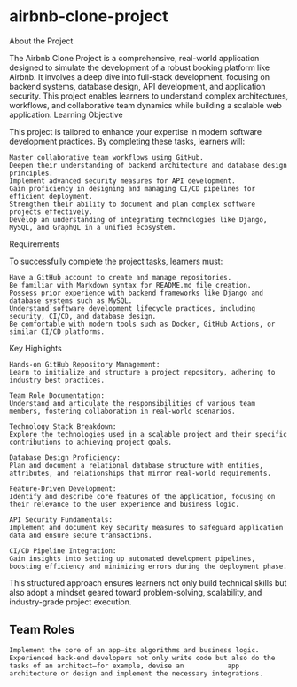# airbnb-clone-project

About the Project

The Airbnb Clone Project is a comprehensive, real-world application designed to simulate the development of a robust booking platform like Airbnb. It involves a deep dive into full-stack development, focusing on backend systems, database design, API development, and application security. This project enables learners to understand complex architectures, workflows, and collaborative team dynamics while building a scalable web application.
Learning Objective

This project is tailored to enhance your expertise in modern software development practices. By completing these tasks, learners will:

    Master collaborative team workflows using GitHub.
    Deepen their understanding of backend architecture and database design principles.
    Implement advanced security measures for API development.
    Gain proficiency in designing and managing CI/CD pipelines for efficient deployment.
    Strengthen their ability to document and plan complex software projects effectively.
    Develop an understanding of integrating technologies like Django, MySQL, and GraphQL in a unified ecosystem.

Requirements

To successfully complete the project tasks, learners must:

    Have a GitHub account to create and manage repositories.
    Be familiar with Markdown syntax for README.md file creation.
    Possess prior experience with backend frameworks like Django and database systems such as MySQL.
    Understand software development lifecycle practices, including security, CI/CD, and database design.
    Be comfortable with modern tools such as Docker, GitHub Actions, or similar CI/CD platforms.

Key Highlights

    Hands-on GitHub Repository Management:
    Learn to initialize and structure a project repository, adhering to industry best practices.

    Team Role Documentation:
    Understand and articulate the responsibilities of various team members, fostering collaboration in real-world scenarios.

    Technology Stack Breakdown:
    Explore the technologies used in a scalable project and their specific contributions to achieving project goals.

    Database Design Proficiency:
    Plan and document a relational database structure with entities, attributes, and relationships that mirror real-world requirements.

    Feature-Driven Development:
    Identify and describe core features of the application, focusing on their relevance to the user experience and business logic.

    API Security Fundamentals:
    Implement and document key security measures to safeguard application data and ensure secure transactions.

    CI/CD Pipeline Integration:
    Gain insights into setting up automated development pipelines, boosting efficiency and minimizing errors during the deployment phase.  
This structured approach ensures learners not only build technical skills but also adopt a mindset geared toward problem-solving, scalability, and industry-grade project execution.
## Team Roles
    Implement the core of an app—its algorithms and business logic. Experienced back-end developers not only write code but also do the tasks of an architect—for example, devise an           app architecture or design and implement the necessary integrations.
